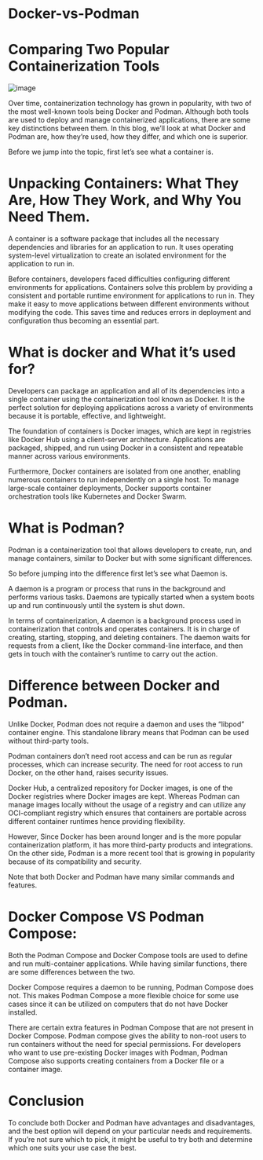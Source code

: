 # Docker-vs-Podman

# Comparing Two Popular Containerization Tools

![image](https://user-images.githubusercontent.com/85316531/219969237-bdb2127e-a9c6-4333-97c9-ccc30c248137.png)


Over time, containerization technology has grown in popularity, with two of the most well-known tools being Docker and Podman. Although both tools are used to deploy and manage containerized applications, there are some key distinctions between them. In this blog, we’ll look at what Docker and Podman are, how they’re used, how they differ, and which one is superior.

Before we jump into the topic, first let’s see what a container is.

# Unpacking Containers: What They Are, How They Work, and Why You Need Them.
A container is a software package that includes all the necessary dependencies and libraries for an application to run. It uses operating system-level virtualization to create an isolated environment for the application to run in.

Before containers, developers faced difficulties configuring different environments for applications. Containers solve this problem by providing a consistent and portable runtime environment for applications to run in. They make it easy to move applications between different environments without modifying the code. This saves time and reduces errors in deployment and configuration thus becoming an essential part.

# What is docker and What it’s used for?
Developers can package an application and all of its dependencies into a single container using the containerization tool known as Docker. It is the perfect solution for deploying applications across a variety of environments because it is portable, effective, and lightweight.

The foundation of containers is Docker images, which are kept in registries like Docker Hub using a client-server architecture. Applications are packaged, shipped, and run using Docker in a consistent and repeatable manner across various environments.

Furthermore, Docker containers are isolated from one another, enabling numerous containers to run independently on a single host. To manage large-scale container deployments, Docker supports container orchestration tools like Kubernetes and Docker Swarm.

# What is Podman?
Podman is a containerization tool that allows developers to create, run, and manage containers, similar to Docker but with some significant differences.

So before jumping into the difference first let’s see what Daemon is.

A daemon is a program or process that runs in the background and performs various tasks. Daemons are typically started when a system boots up and run continuously until the system is shut down.

In terms of containerization, A daemon is a background process used in containerization that controls and operates containers. It is in charge of creating, starting, stopping, and deleting containers. The daemon waits for requests from a client, like the Docker command-line interface, and then gets in touch with the container’s runtime to carry out the action.

# Difference between Docker and Podman.
Unlike Docker, Podman does not require a daemon and uses the “libpod” container engine. This standalone library means that Podman can be used without third-party tools.

Podman containers don’t need root access and can be run as regular processes, which can increase security. The need for root access to run Docker, on the other hand, raises security issues.

Docker Hub, a centralized repository for Docker images, is one of the Docker registries where Docker images are kept. Whereas Podman can manage images locally without the usage of a registry and can utilize any OCI-compliant registry which ensures that containers are portable across different container runtimes hence providing flexibility.

However, Since Docker has been around longer and is the more popular containerization platform, it has more third-party products and integrations. On the other side, Podman is a more recent tool that is growing in popularity because of its compatibility and security.

Note that both Docker and Podman have many similar commands and features.

# Docker Compose VS Podman Compose:
Both the Podman Compose and Docker Compose tools are used to define and run multi-container applications. While having similar functions, there are some differences between the two.

Docker Compose requires a daemon to be running, Podman Compose does not. This makes Podman Compose a more flexible choice for some use cases since it can be utilized on computers that do not have Docker installed.

There are certain extra features in Podman Compose that are not present in Docker Compose. Podman compose gives the ability to non-root users to run containers without the need for special permissions. For developers who want to use pre-existing Docker images with Podman, Podman Compose also supports creating containers from a Docker file or a container image.

# Conclusion 
To conclude both Docker and Podman have advantages and disadvantages, and the best option will depend on your particular needs and requirements. If you’re not sure which to pick, it might be useful to try both and determine which one suits your use case the best.
